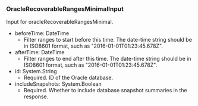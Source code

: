 ### OracleRecoverableRangesMinimalInput
Input for oracleRecoverableRangesMinimal.

- beforeTime: DateTime
  - Filter ranges to start before this time. The date-time string should be in ISO8601 format, such as "2016-01-01T01:23:45.678Z".
- afterTime: DateTime
  - Filter ranges to end after this time. The date-time string should be in ISO8601 format, such as "2016-01-01T01:23:45.678Z".
- id: System.String
  - Required. ID of the Oracle database.
- includeSnapshots: System.Boolean
  - Required. Whether to include database snapshot summaries in the response.
